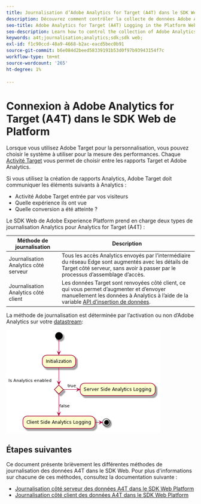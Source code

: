 ```yaml
---
title: Journalisation d’Adobe Analytics for Target (A4T) dans le SDK Web Platform
description: Découvrez comment contrôler la collecte de données Adobe Analytics for Target (A4T) à l’aide du SDK Web Experience Platform.
seo-title: Adobe Analytics for Target (A4T) Logging in the Platform Web SDK
seo-description: Learn how to control the collection of Adobe Analytics for Target (A4T) data using the Experience Platform Web SDK.
keywords: a4t;journalisation;analytics;sdk;sdk web;
exl-id: f1c90ccd-48a9-4668-b2ac-eacd5bec0b91
source-git-commit: b6e084d2beed58339191b53d0f97b93943154f7c
workflow-type: tm+mt
source-wordcount: '265'
ht-degree: 1%

---
```


# Connexion à Adobe Analytics for Target (A4T) dans le SDK Web de Platform

Lorsque vous utilisez Adobe Target pour la personnalisation, vous pouvez choisir le système à utiliser pour la mesure des performances. Chaque [Activité Target](https://experienceleague.adobe.com/docs/target/using/activities/target-activities-guide.html?lang=fr) vous permet de choisir entre les rapports Target et Adobe Analytics.

Si vous utilisez la création de rapports Analytics, Adobe Target doit communiquer les éléments suivants à Analytics :

* Activité Adobe Target entrée par vos visiteurs
* Quelle expérience ils ont vue
* Quelle conversion a été atteinte ?

Le SDK Web de Adobe Experience Platform prend en charge deux types de journalisation Analytics pour Analytics for Target (A4T) :

| Méthode de journalisation | Description |
| --- | --- |
| Journalisation Analytics côté serveur | Tous les accès Analytics envoyés par l’intermédiaire du réseau Edge sont augmentés avec les détails de Target côté serveur, sans avoir à passer par le processus d’assemblage d’accès. |
| Journalisation Analytics côté client | Les données Target sont renvoyées côté client, ce qui vous permet d’augmenter et d’envoyer manuellement les données à Analytics à l’aide de la variable [API d’insertion de données](https://experienceleague.adobe.com/docs/analytics/import/c-data-insertion-api.html). |

La méthode de journalisation est déterminée par l’activation ou non d’Adobe Analytics sur votre [datastream](../../../../datastreams/overview.md):

![Flux de décision de la méthode de journalisation](../assets/analytics-logging.png)

## Étapes suivantes

Ce document présente brièvement les différentes méthodes de journalisation des données A4T dans le SDK Web. Pour plus d&#39;informations sur chacune de ces méthodes, consultez la documentation suivante :

* [Journalisation côté serveur des données A4T dans le SDK Web Platform](./server-side.md)
* [Journalisation côté client des données A4T dans le SDK Web Platform](./client-side.md)
